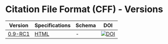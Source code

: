 ---
---

# Citation File Format (CFF) - Versions

|Version|Specifications|Schema|DOI|
|-|-|-|-|
|[0.9-RC1](/0.9-RC1/)|[HTML](/0.9-RC1/specifications/)|-|[![DOI](https://zenodo.org/badge/DOI/10.5281/zenodo.1003150.svg)](https://doi.org/10.5281/zenodo.1003150)|